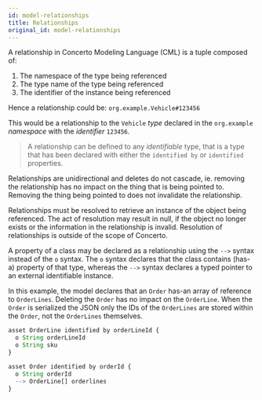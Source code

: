 ```yaml
---
id: model-relationships
title: Relationships
original_id: model-relationships
---
```


A relationship in Concerto Modeling Language (CML) is a tuple composed of:

1. The namespace of the type being referenced
2. The type name of the type being referenced
3. The identifier of the instance being referenced

Hence a relationship could be: `org.example.Vehicle#123456`

This would be a relationship to the `Vehicle` _type_ declared in the `org.example` _namespace_ with the _identifier_ `123456`.

> A relationship can be defined to any *identifiable* type, that is a type that has been declared with either the `identified by` or `identified` properties.

Relationships are unidirectional and deletes do not cascade, ie. removing the relationship has no impact on the thing that is being pointed to. Removing the thing being pointed to does not invalidate the relationship.

Relationships must be resolved to retrieve an instance of the object being referenced. The act of resolution may result in null, if the object no longer exists or the information in the relationship is invalid. Resolution of relationships is outside of the scope of Concerto.

A property of a class may be declared as a relationship using the `-->` syntax instead of the `o` syntax. The `o` syntax declares that the class contains (has-a) property of that type, whereas the `-->` syntax declares a typed pointer to an external identifiable instance.

In this example, the model declares that an `Order` has-an array of reference to `OrderLines`. Deleting the `Order` has no impact on the `OrderLine`. When the `Order` is serialized the JSON only the IDs of the `OrderLines` are stored within the `Order`, not the `OrderLines` themselves.

```js
asset OrderLine identified by orderLineId {
  o String orderLineId
  o String sku
}

asset Order identified by orderId {
  o String orderId
  --> OrderLine[] orderlines
}
```
